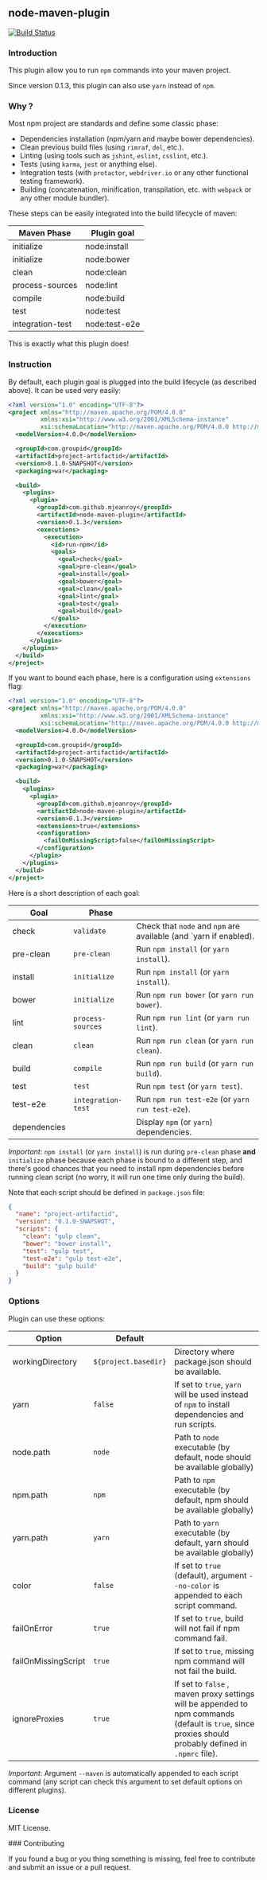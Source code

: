 ## node-maven-plugin

[![Build Status](https://travis-ci.org/mjeanroy/node-maven-plugin.svg?branch=master)](https://travis-ci.org/mjeanroy/node-maven-plugin)

### Introduction

This plugin allow you to run `npm` commands into your maven project.

Since version 0.1.3, this plugin can also use `yarn` instead of `npm`.

### Why ?

Most npm project are standards and define some classic phase:
- Dependencies installation (npm/yarn and maybe bower dependencies).
- Clean previous build files (using `rimraf`, `del`, etc.).
- Linting (using tools such as `jshint`, `eslint`, `csslint`, etc.).
- Tests (using `karma`, `jest` or anything else).
- Integration tests (with `protactor`, `webdriver.io` or any other functional testing framework).
- Building (concatenation, minification, transpilation, etc. with `webpack` or any other module bundler).

These steps can be easily integrated into the build lifecycle of maven:

| Maven Phase        | Plugin goal      |
|--------------------|------------------|
| initialize         | node:install     |
| initialize         | node:bower       |
| clean              | node:clean       |
| process-sources    | node:lint        |
| compile            | node:build       |
| test               | node:test        |
| integration-test   | node:test-e2e    |

This is exactly what this plugin does!

### Instruction

By default, each plugin goal is plugged into the build lifecycle (as described above).
It can be used very easily:

```xml
<?xml version="1.0" encoding="UTF-8"?>
<project xmlns="http://maven.apache.org/POM/4.0.0"
         xmlns:xsi="http://www.w3.org/2001/XMLSchema-instance"
         xsi:schemaLocation="http://maven.apache.org/POM/4.0.0 http://maven.apache.org/xsd/maven-4.0.0.xsd">
  <modelVersion>4.0.0</modelVersion>

  <groupId>com.groupid</groupId>
  <artifactId>project-artifactid</artifactId>
  <version>0.1.0-SNAPSHOT</version>
  <packaging>war</packaging>

  <build>
    <plugins>
      <plugin>
        <groupId>com.github.mjeanroy</groupId>
        <artifactId>node-maven-plugin</artifactId>
        <version>0.1.3</version>
        <executions>
          <execution>
            <id>run-npm</id>
            <goals>
              <goal>check</goal>
              <goal>pre-clean</goal>
              <goal>install</goal>
              <goal>bower</goal>
              <goal>clean</goal>
              <goal>lint</goal>
              <goal>test</goal>
              <goal>build</goal>
            </goals>
          </execution>
        </executions>
      </plugin>
    </plugins>
  </build>
</project>
```

If you want to bound each phase, here is a configuration using `extensions` flag:

```xml
<?xml version="1.0" encoding="UTF-8"?>
<project xmlns="http://maven.apache.org/POM/4.0.0"
         xmlns:xsi="http://www.w3.org/2001/XMLSchema-instance"
         xsi:schemaLocation="http://maven.apache.org/POM/4.0.0 http://maven.apache.org/xsd/maven-4.0.0.xsd">
  <modelVersion>4.0.0</modelVersion>

  <groupId>com.groupid</groupId>
  <artifactId>project-artifactid</artifactId>
  <version>0.1.0-SNAPSHOT</version>
  <packaging>war</packaging>

  <build>
    <plugins>
      <plugin>
        <groupId>com.github.mjeanroy</groupId>
        <artifactId>node-maven-plugin</artifactId>
        <version>0.1.3</version>
        <extensions>true</extensions>
        <configuration>
          <failOnMissingScript>false</failOnMissingScript>
        </configuration>
      </plugin>
    </plugins>
  </build>
</project>
```

Here is a short description of each goal:

| Goal         | Phase              |                                                                   |
|--------------|--------------------|-------------------------------------------------------------------|
| check        | `validate`         | Check that `node` and `npm` are available (and `yarn if enabled). |
| pre-clean    | `pre-clean`        | Run `npm install` (or `yarn install`).                            |
| install      | `initialize`       | Run `npm install` (or `yarn install`).                            |
| bower        | `initialize`       | Run `npm run bower` (or `yarn run bower`).                        |
| lint         | `process-sources`  | Run `npm run lint` (or `yarn run lint`).                          |
| clean        | `clean`            | Run `npm run clean` (or `yarn run clean`).                        |
| build        | `compile`          | Run `npm run build` (or `yarn run build`).                        |
| test         | `test`             | Run `npm test` (or `yarn test`).                                  |
| test-e2e     | `integration-test` | Run `npm run test-e2e` (or `yarn run test-e2e`).                  |
| dependencies |                    | Display `npm` (or `yarn`) dependencies.                           |

*Important*: `npm install` (or `yarn install`) is run during `pre-clean` phase **and** `initialize` phase because each phase is
bound to a different step, and there's good chances that you need to install npm dependencies before
running clean script (no worry, it will run one time only during the build).

Note that each script should be defined in `package.json` file:

```json
{
  "name": "project-artifactid",
  "version": "0.1.0-SNAPSHOT",
  "scripts": {
    "clean": "gulp clean",
    "bower": "bower install",
    "test": "gulp test",
    "test-e2e": "gulp test-e2e",
    "build": "gulp build"
  }
}
```

### Options

Plugin can use these options:

| Option               | Default              |                                                                                                                                                        |
|----------------------|----------------------|--------------------------------------------------------------------------------------------------------------------------------------------------------|
| workingDirectory     | `${project.basedir}` | Directory where package.json should be available.                                                                                                      |
| yarn                 | `false`              | If set to `true`, `yarn` will be used instead of `npm` to install dependencies and run scripts.                                                        |
| node.path            | `node`               | Path to `node` executable (by default, node should be available globally)                                                                              |
| npm.path             | `npm`                | Path to `npm` executable (by default, npm should be available globally)                                                                                |
| yarn.path            | `yarn`               | Path to `yarn` executable (by default, yarn should be available globally)                                                                              |
| color                | `false`              | If set to `true` (default), argument `--no-color` is appended to each script command.                                                                  |
| failOnError          | `true`               | If set to `true`, build will not fail if npm command fail.                                                                                             |
| failOnMissingScript  | `true`               | If set to `true`, missing npm command will not fail the build.                                                                                         |
| ignoreProxies        | `true`               | If set to `false` , maven proxy settings will be appended to npm commands (default is `true`, since proxies should probably defined in `.npmrc` file). |

*Important*: Argument `--maven` is automatically appended to each script command (any script can check this argument to set default options on different plugins).

### License

MIT License.

### Contributing

If you found a bug or you thing something is missing, feel free to contribute and submit an issue or a pull request.
